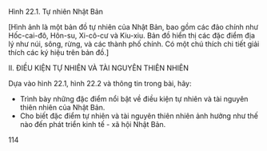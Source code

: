 Hình 22.1. Tự nhiên Nhật Bản

[Hình ảnh là một bản đồ tự nhiên của Nhật Bản, bao gồm các đảo chính như Hốc-cai-đô, Hôn-su, Xi-cô-cư và Kiu-xiu. Bản đồ hiển thị các đặc điểm địa lý như núi, sông, rừng, và các thành phố chính. Có một chú thích chi tiết giải thích các ký hiệu trên bản đồ.]

II. ĐIỀU KIỆN TỰ NHIÊN VÀ TÀI NGUYÊN THIÊN NHIÊN

Dựa vào hình 22.1, hình 22.2 và thông tin trong bài, hãy:
- Trình bày những đặc điểm nổi bật về điều kiện tự nhiên và tài nguyên thiên nhiên của Nhật Bản.
- Cho biết đặc điểm tự nhiên và tài nguyên thiên nhiên ảnh hưởng như thế nào đến phát triển kinh tế - xã hội Nhật Bản.

114